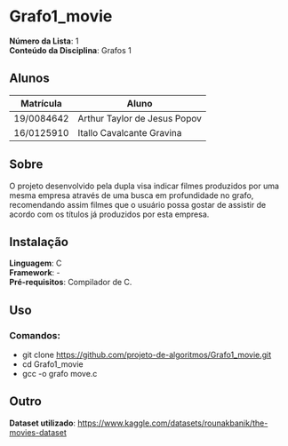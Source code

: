# **Grafo1_movie**
**Número da Lista**: 1<br>
**Conteúdo da Disciplina**: Grafos 1<br>

## **Alunos**
|Matrícula | Aluno |
| -- | -- |
| 19/0084642  |  Arthur Taylor de Jesus Popov |
| 16/0125910  |  Itallo Cavalcante Gravina |

## **Sobre**
O projeto desenvolvido pela dupla visa indicar filmes produzidos por uma mesma empresa através de uma busca em profundidade no grafo, recomendando assim filmes que o usuário possa gostar de assistir de acordo com os títulos já produzidos por esta empresa.

## Instalação 
**Linguagem**: C<br>
**Framework**: -<br>
**Pré-requisitos**: Compilador de C.

## Uso
### Comandos: 
- git clone https://github.com/projeto-de-algoritmos/Grafo1_movie.git <br>
- cd Grafo1_movie  <br>
- gcc -o grafo move.c <br>


## Outro 
**Dataset utilizado**: https://www.kaggle.com/datasets/rounakbanik/the-movies-dataset
